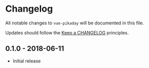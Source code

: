 # Changelog

All notable changes to `vue-pikaday` will be documented in this file.

Updates should follow the [Keep a CHANGELOG](http://keepachangelog.com/) principles.

## 0.1.0 - 2018-06-11
- Initial release
